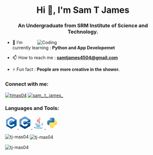 <h1 align="center">Hi 👋, I'm Sam T James</h1>
<h3 align="center">An Undergraduate from SRM Institute of Science and Technology.</h3>
<img align="right" alt="Coding" width="400" src="https://i.pinimg.com/originals/e4/26/70/e426702edf874b181aced1e2fa5c6cde.gif">

- 🌱 I’m currently learning : **Python and App Developemet**

- 📫 How to reach me : **samtjames4504@gmail.com**

- ⚡ Fun fact : **People are more creative in the shower.**

<h3 align="left">Connect with me:</h3>
<p align="left">
<a href="https://linkedin.com/in/tjmas04" target="blank"><img align="center" src="https://raw.githubusercontent.com/rahuldkjain/github-profile-readme-generator/master/src/images/icons/Social/linked-in-alt.svg" alt="tjmas04" height="30" width="40" /></a>
<a href="https://instagram.com/sam_.t_.james_" target="blank"><img align="center" src="https://raw.githubusercontent.com/rahuldkjain/github-profile-readme-generator/master/src/images/icons/Social/instagram.svg" alt="sam_.t_.james_" height="30" width="40" /></a>
</p>

<h3 align="left">Languages and Tools:</h3>
<p align="left"> <a href="https://www.cprogramming.com/" target="_blank" rel="noreferrer"> <img src="https://raw.githubusercontent.com/devicons/devicon/master/icons/c/c-original.svg" alt="c" width="40" height="40"/> </a> <a href="https://www.w3schools.com/cpp/" target="_blank" rel="noreferrer"> <img src="https://raw.githubusercontent.com/devicons/devicon/master/icons/cplusplus/cplusplus-original.svg" alt="cplusplus" width="40" height="40"/> </a> <a href="https://www.java.com" target="_blank" rel="noreferrer"> <img src="https://raw.githubusercontent.com/devicons/devicon/master/icons/java/java-original.svg" alt="java" width="40" height="40"/> </a> <a href="https://www.python.org" target="_blank" rel="noreferrer"> <img src="https://raw.githubusercontent.com/devicons/devicon/master/icons/python/python-original.svg" alt="python" width="40" height="40"/> </a> </p>

<p><img align="left" src="https://github-readme-stats.vercel.app/api/top-langs?username=tj-mas04&show_icons=true&locale=en&layout=compact" alt="tj-mas04" /></p>

<p>&nbsp;<img align="center" src="https://github-readme-stats.vercel.app/api?username=tj-mas04&show_icons=true&locale=en" alt="tj-mas04" /></p>

<p><img align="center" src="https://github-readme-streak-stats.herokuapp.com/?user=tj-mas04&" alt="tj-mas04" /></p>
